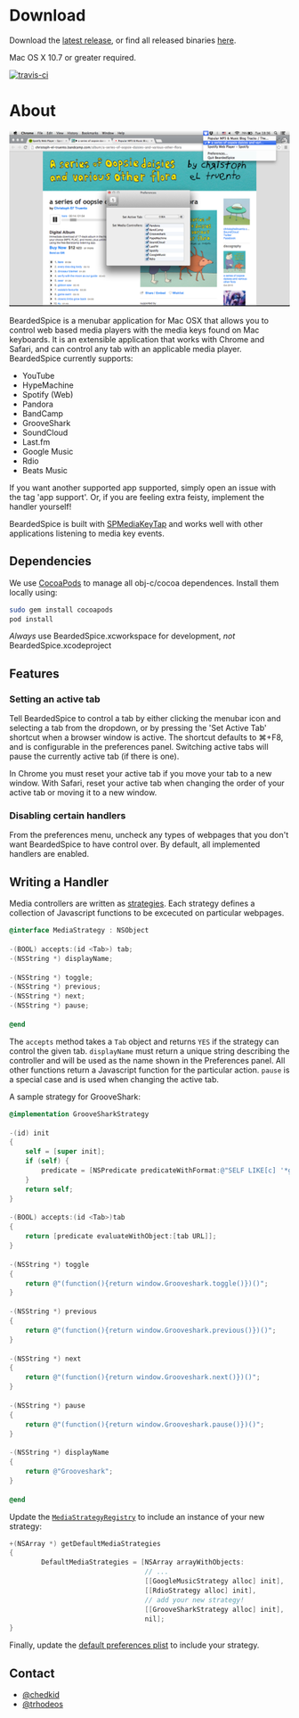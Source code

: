 # Download

Download the [latest release](https://github.com/beardedspice/beardedspice/raw/releases/BeardedSpice-0.1.0.dmg), or find all released binaries [here](https://github.com/beardedspice/beardedspice/tree/releases).

Mac OS X 10.7 or greater required.

[![travis-ci](https://travis-ci.org/beardedspice/beardedspice.png)](https://travis-ci.org/beardedspice/beardedspice)

# About

[![BeardedSpice](images/bs.png)](images/bs.png)

BeardedSpice is a menubar application for Mac OSX that allows you to control web based media players with the media keys found on Mac keyboards. It is an extensible application that works with Chrome and Safari, and can control any tab with an applicable media player. BeardedSpice currently supports:

- YouTube
- HypeMachine
- Spotify (Web)
- Pandora
- BandCamp
- GrooveShark
- SoundCloud
- Last.fm
- Google Music
- Rdio
- Beats Music

If you want another supported app supported, simply open an issue with the tag 'app support'. Or, if you are feeling extra feisty, implement the handler yourself!

BeardedSpice is built with [SPMediaKeyTap](https://github.com/nevyn/SPMediaKeyTap) and works well with other applications listening to media key events.

## Dependencies

We use [CocoaPods](http://cocoapods.org/) to manage all obj-c/cocoa dependences. Install them locally using:
```bash
sudo gem install cocoapods
pod install
```

*Always* use BeardedSpice.xcworkspace for development, *not* BeardedSpice.xcodeproject

## Features

### Setting an active tab
Tell BeardedSpice to control a tab by either clicking the menubar icon and selecting a tab from the dropdown, or by pressing the 'Set Active Tab' shortcut when a browser window is active. The shortcut defaults to ⌘+F8, and is configurable in the preferences panel. Switching active tabs will pause the currently active tab (if there is one).

In Chrome you must reset your active tab if you move your tab to a new window. With Safari, reset your active tab when changing the order of your active tab or moving it to a new window.

### Disabling certain handlers
From the preferences menu, uncheck any types of webpages that you don't want BeardedSpice to have control over. By default, all implemented handlers are enabled.

## Writing a Handler

Media controllers are written as [strategies](https://github.com/beardedspice/beardedspice/blob/master/BeardedSpice/MediaStrategy.h). Each strategy defines a collection of Javascript functions to be excecuted on particular webpages.

```Objective-C
@interface MediaStrategy : NSObject

-(BOOL) accepts:(id <Tab>) tab;
-(NSString *) displayName;

-(NSString *) toggle;
-(NSString *) previous;
-(NSString *) next;
-(NSString *) pause;

@end
```

The `accepts` method takes a `Tab` object and returns `YES` if the strategy can control the given tab. `displayName` must return a unique string describing the controller and will be used as the name shown in the Preferences panel. All other functions return a Javascript function for the particular action. `pause` is a special case and is used when changing the active tab.

A sample strategy for GrooveShark:

```Objective-C
@implementation GrooveSharkStrategy

-(id) init
{
    self = [super init];
    if (self) {
        predicate = [NSPredicate predicateWithFormat:@"SELF LIKE[c] '*grooveshark.com*'"];
    }
    return self;
}

-(BOOL) accepts:(id <Tab>)tab
{
    return [predicate evaluateWithObject:[tab URL]];
}

-(NSString *) toggle
{
    return @"(function(){return window.Grooveshark.toggle()})()";
}

-(NSString *) previous
{
    return @"(function(){return window.Grooveshark.previous()})()";
}

-(NSString *) next
{
    return @"(function(){return window.Grooveshark.next()})()";
}

-(NSString *) pause
{
    return @"(function(){return window.Grooveshark.pause()})()";
}

-(NSString *) displayName
{
    return @"Grooveshark";
}

@end
```

Update the [`MediaStrategyRegistry`](https://github.com/beardedspice/beardedspice/blob/master/BeardedSpice/MediaStrategyRegistry.m) to include an instance of your new strategy:

```Objective-C
+(NSArray *) getDefaultMediaStrategies
{
        DefaultMediaStrategies = [NSArray arrayWithObjects:
                                  // ...
                                  [[GoogleMusicStrategy alloc] init],
                                  [[RdioStrategy alloc] init],
                                  // add your new strategy!
                                  [[GrooveSharkStrategy alloc] init],
                                  nil];
}
```

Finally, update the [default preferences plist](https://github.com/beardedspice/beardedspice/blob/master/BeardedSpice/BeardedSpiceUserDefaults.plist) to include your strategy.

## Contact

- [@chedkid](https://twitter.com/chedkid)
- [@trhodeos](https://twitter.com/trhodeos)
